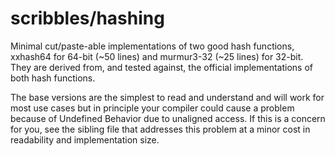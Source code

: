 # scribbles/hashing

Minimal cut/paste-able implementations of two good hash functions,
xxhash64 for 64-bit (~50 lines) and murmur3-32 (~25 lines) for 32-bit. They
are derived from, and tested against, the official implementations of
both hash functions.

The base versions are the simplest to read and understand and will work
for most use cases but in principle your compiler could cause a problem
because of Undefined Behavior due to unaligned access. If this is a 
concern for you, see the sibling file that addresses this problem at a 
minor cost in readability and implementation size.
